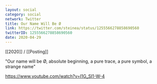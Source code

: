 ```yaml
---
layout: social
category: social
network: Twitter
title: Our Name Will Be Ø
link: https://twitter.com/steinea/status/1255566278858690560
twitterID: 1255566278858690560
date: 2020-04-29
---
```


[[2020]] / [[Posting]]

"Our name will be Ø, absolute beginning, a pure trace, a pure symbol, a strange name"

<https://www.youtube.com/watch?v=I1G_SI1-W-4>
